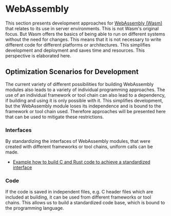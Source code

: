 # WebAssembly

This section presents development approaches for [WebAssembly (Wasm)](https://webassembly.org/) that relates to its use in server environments. This is not Wasm's original focus. But Wasm offers the basics of being able to run on different systems without the need for changes. This means that it is not necessary to write different code for different platforms or architectures. This simplifies development and deployment and saves time and resources. This perspective is elaborated here.

## Optimization Scenarios for Development

The current variety of different possibilities for building WebAssembly modules also leads to a variety of individual programming approaches. The use of an individual framework or tool chain can also lead to a dependency, if building and using it is only possible with it. This simplifies development, but the WebAssembly module loses its independence and is bound to the framework or tool chain used. Therefore approaches will be presented here that can be used to mitigate these restrictions.

### Interfaces

By standardizing the interfaces of WebAssembly modules, that were created with different frameworks or tool chains, uniform calls can be made.

* [Example how to build C and Rust code to achieve a standardized interface](https://github.com/StSchnell/WebAssembly/blob/main/Use%20WebAssemblies%20Originate%20from%20Different%20Sources%20with%20Equivalent%20Interfaces%20with%20one%20Calling%20Program.md)

### Code

If the code is saved in independent files, e.g. C header files which are included at building, it can be used from different frameworks or tool chains. This allows us to build a standardized code base, which is bound to the programming language.
